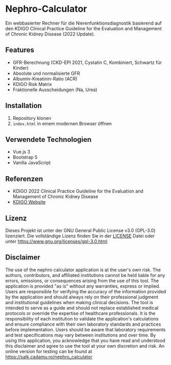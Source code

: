 # Nephro-Calculator

Ein webbasierter Rechner für die Nierenfunktionsdiagnostik basierend auf den KDIGO Clinical Practice Guideline for the Evaluation and Management of Chronic Kidney Disease (2022 Update).

## Features

- GFR-Berechnung (CKD-EPI 2021, Cystatin C, Kombiniert, Schwartz für Kinder)
- Absolute und normalisierte GFR
- Albumin-Kreatinin-Ratio (ACR)
- KDIGO Risk Matrix
- Fraktionelle Ausscheidungen (Na, Urea)

## Installation

1. Repository klonen
2. `index.html` in einem modernen Browser öffnen

## Verwendete Technologien

- Vue.js 3
- Bootstrap 5
- Vanilla JavaScript

## Referenzen

- KDIGO 2022 Clinical Practice Guideline for the Evaluation and Management of Chronic Kidney Disease
- [KDIGO Website](https://kdigo.org/guidelines/ckd-evaluation-and-management/)

## Lizenz

Dieses Projekt ist unter der GNU General Public License v3.0 (GPL-3.0) lizenziert.
Die vollständige Lizenz finden Sie in der [LICENSE](LICENSE) Datei oder unter https://www.gnu.org/licenses/gpl-3.0.html 

## Disclaimer

The use of the nephro calculator application is at the user's own risk.
The authors, contributors, and affiliated institutions cannot be held liable for any errors, omissions, or consequences arising from the use of this tool. The application is provided "as is" without any warranties, express or implied.
Users are responsible for verifying the accuracy of the information provided by the application and should always rely on their professional judgment and institutional guidelines when making clinical decisions. The tool is intended to serve as a guide and should not replace established medical protocols or override the expertise of healthcare professionals.
It is the responsibility of each institution to validate the application's calculations and ensure compliance with their own laboratory standards and practices before implementation. Users should be aware that laboratory requirements and test specifications may vary between institutions and over time.
By using this application, you acknowledge that you have read and understood this disclaimer and agree to use the tool at your own discretion and risk.
An online version for testing can be found at https://salk.cadamu.ro/nephro_calculator

